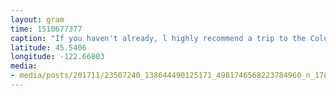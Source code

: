```yaml
---
layout: gram
time: 1510677377
caption: "If you haven't already, l highly recommend a trip to the Columbia Gorge Model Railroad Club. They are open for 2 more weekends this month and it is one of my favorite places in Portland. #legit"
latitude: 45.5406
longitude: -122.66803
media:
- media/posts/201711/23507240_138644490125171_4981746568223784960_n_17849837359202245.jpg
---
```

